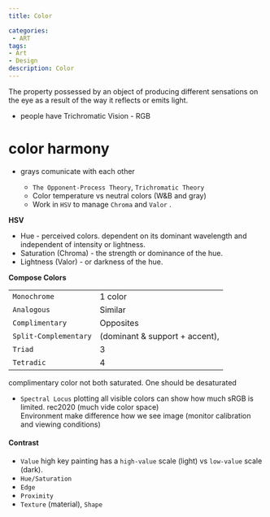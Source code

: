```yaml
---
title: Color

categories:
 - ART
tags:
- Art
- Design
description: Color
---
```


The property possessed by an object of producing different sensations on the eye as a result of the way it reflects or emits light.


- people have Trichromatic Vision - RGB

# color harmony
- grays comunicate with each other

   - `The Opponent-Process Theory`, `Trichromatic Theory`  
   - Color temperature  vs  neutral colors (W&B and gray)   
   - Work in `HSV` to manage `Chroma` and `Valor` .   

**HSV**   
- Hue - perceived colors. dependent on its dominant wavelength and independent of intensity or lightness.
- Saturation (Chroma) - the strength or dominance of the hue.  
- Lightness (Valor) -  or darkness of the hue.

**Compose Colors**

   || |
   |-|- |
   `Monochrome` | 1 color
   `Analogous`| Similar
   `Complimentary` | Opposites
   `Split-Complementary` | (dominant & support + accent),
   `Triad`  |3 |
   `Tetradic` | 4   

complimentary color not both saturated. One should be desaturated


   - `Spectral Locus` plotting all visible colors can show how much sRGB is limited. rec2020 (much vide color space)      
   Environment make difference how we see image  (monitor calibration and viewing conditions)  

#### Contrast   
- `Value` high key painting has a `high-value` scale (light) vs `low-value` scale (dark).  
- `Hue/Saturation`  
- `Edge`  
- `Proximity`  
- `Texture` (material), `Shape`
